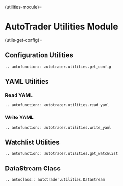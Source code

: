 (utilities-module)=
# AutoTrader Utilities Module


(utils-get-config)=
## Configuration Utilities
```{eval-rst}
.. autofunction:: autotrader.utilities.get_config
```




## YAML Utilities

### Read YAML
```{eval-rst}
.. autofunction:: autotrader.utilities.read_yaml
```


### Write YAML
```{eval-rst}
.. autofunction:: autotrader.utilities.write_yaml
```


## Watchlist Utilities
```{eval-rst}
.. autofunction:: autotrader.utilities.get_watchlist
```

## DataStream Class
```{eval-rst}
.. autoclass:: autotrader.utilities.DataStream
```
